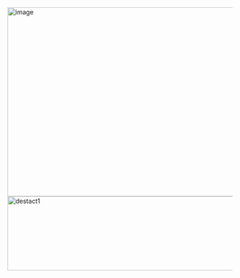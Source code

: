 <img width="1207" height="423" alt="image" src="https://github.com/user-attachments/assets/33ddbe14-6b5e-4af3-89f9-4db002b416da" />
<img width="994" height="166" alt="destact1" src="https://github.com/user-attachments/assets/7fbfa0b3-68d1-4d2a-a1c9-566d9f6f2cac" />

